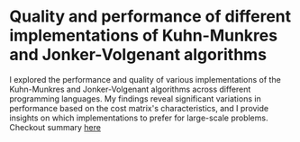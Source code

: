 # Quality and performance of different implementations of Kuhn-Munkres and Jonker-Volgenant algorithms
I explored the performance and quality of various implementations of the Kuhn-Munkres and Jonker-Volgenant algorithms across different programming languages. My findings reveal significant variations in performance based on the cost matrix's characteristics, and I provide insights on which implementations to prefer for large-scale problems. 
Checkout summary [here](kuhn-hungarian-perf.pdf)